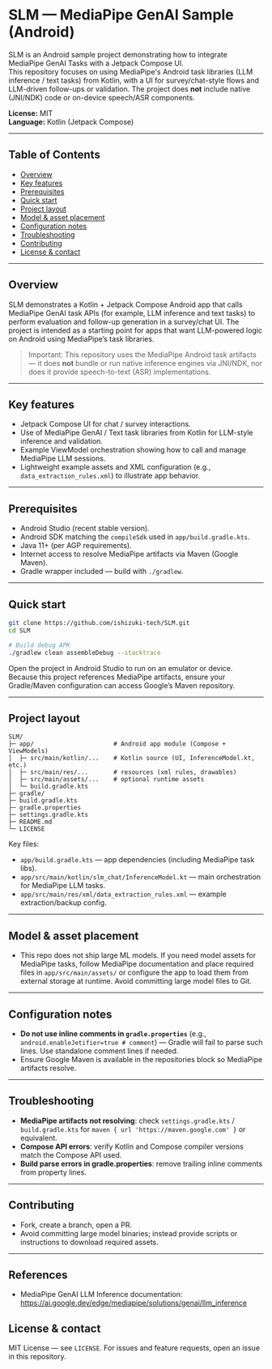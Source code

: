# SLM — MediaPipe GenAI Sample (Android)

SLM is an Android sample project demonstrating how to integrate MediaPipe GenAI Tasks with a Jetpack Compose UI.  
This repository focuses on using MediaPipe's Android task libraries (LLM inference / text tasks) from Kotlin, with a UI for survey/chat-style flows and LLM-driven follow-ups or validation. The project does **not** include native (JNI/NDK) code or on-device speech/ASR components.

**License:** MIT  
**Language:** Kotlin (Jetpack Compose)

---

## Table of Contents

- [Overview](#overview)
- [Key features](#key-features)
- [Prerequisites](#prerequisites)
- [Quick start](#quick-start)
- [Project layout](#project-layout)
- [Model & asset placement](#model--asset-placement)
- [Configuration notes](#configuration-notes)
- [Troubleshooting](#troubleshooting)
- [Contributing](#contributing)
- [License & contact](#license--contact)

---

## Overview

SLM demonstrates a Kotlin + Jetpack Compose Android app that calls MediaPipe GenAI task APIs (for example, LLM inference and text tasks) to perform evaluation and follow-up generation in a survey/chat UI. The project is intended as a starting point for apps that want LLM-powered logic on Android using MediaPipe’s task libraries.

> Important: This repository uses the MediaPipe Android task artifacts — it does **not** bundle or run native inference engines via JNI/NDK, nor does it provide speech-to-text (ASR) implementations.

---

## Key features

- Jetpack Compose UI for chat / survey interactions.
- Use of MediaPipe GenAI / Text task libraries from Kotlin for LLM-style inference and validation.
- Example ViewModel orchestration showing how to call and manage MediaPipe LLM sessions.
- Lightweight example assets and XML configuration (e.g., `data_extraction_rules.xml`) to illustrate app behavior.

---

## Prerequisites

- Android Studio (recent stable version).
- Android SDK matching the `compileSdk` used in `app/build.gradle.kts`.
- Java 11+ (per AGP requirements).
- Internet access to resolve MediaPipe artifacts via Maven (Google Maven).
- Gradle wrapper included — build with `./gradlew`.

---

## Quick start

```bash
git clone https://github.com/ishizuki-tech/SLM.git
cd SLM

# Build debug APK
./gradlew clean assembleDebug --stacktrace
```

Open the project in Android Studio to run on an emulator or device. Because this project references MediaPipe artifacts, ensure your Gradle/Maven configuration can access Google’s Maven repository.

---

## Project layout

```
SLM/
├─ app/                      # Android app module (Compose + ViewModels)
│  ├─ src/main/kotlin/...    # Kotlin source (UI, InferenceModel.kt, etc.)
│  ├─ src/main/res/...       # resources (xml rules, drawables)
│  ├─ src/main/assets/...    # optional runtime assets
│  └─ build.gradle.kts
├─ gradle/
├─ build.gradle.kts
├─ gradle.properties
├─ settings.gradle.kts
├─ README.md
└─ LICENSE
```

Key files:
- `app/build.gradle.kts` — app dependencies (including MediaPipe task libs).
- `app/src/main/kotlin/slm_chat/InferenceModel.kt` — main orchestration for MediaPipe LLM tasks.
- `app/src/main/res/xml/data_extraction_rules.xml` — example extraction/backup config.

---

## Model & asset placement

- This repo does not ship large ML models. If you need model assets for MediaPipe tasks, follow MediaPipe documentation and place required files in `app/src/main/assets/` or configure the app to load them from external storage at runtime. Avoid committing large model files to Git.

---

## Configuration notes

- **Do not use inline comments in `gradle.properties`** (e.g., `android.enableJetifier=true # comment`) — Gradle will fail to parse such lines. Use standalone comment lines if needed.
- Ensure Google Maven is available in the repositories block so MediaPipe artifacts resolve.

---

## Troubleshooting

- **MediaPipe artifacts not resolving**: check `settings.gradle.kts` / `build.gradle.kts` for `maven { url 'https://maven.google.com' }` or equivalent.
- **Compose API errors**: verify Kotlin and Compose compiler versions match the Compose API used.
- **Build parse errors in gradle.properties**: remove trailing inline comments from property lines.

---

## Contributing

- Fork, create a branch, open a PR.
- Avoid committing large model binaries; instead provide scripts or instructions to download required assets.

---

## References

- MediaPipe GenAI LLM Inference documentation: https://ai.google.dev/edge/mediapipe/solutions/genai/llm_inference


## License & contact

MIT License — see `LICENSE`. For issues and feature requests, open an issue in this repository.
